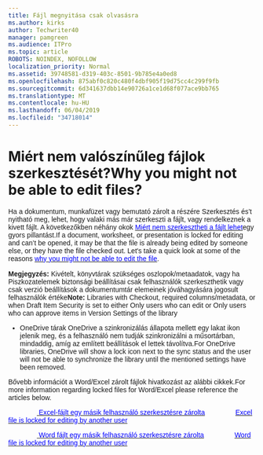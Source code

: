 ```yaml
---
title: Fájl megnyitása csak olvasásra
ms.author: kirks
author: Techwriter40
manager: pamgreen
ms.audience: ITPro
ms.topic: article
ROBOTS: NOINDEX, NOFOLLOW
localization_priority: Normal
ms.assetid: 39748581-d319-403c-8501-9b785e4a0ed8
ms.openlocfilehash: 875abf0c820c480f4dbf905f19d75cc4c299f9fb
ms.sourcegitcommit: 6d341637dbb14e90726a1ce1d68f077ace9bb765
ms.translationtype: MT
ms.contentlocale: hu-HU
ms.lasthandoff: 06/04/2019
ms.locfileid: "34718014"
---
```

# <a name="why-you-might-not-be-able-to-edit-files"></a><span data-ttu-id="82bf6-102">Miért nem valószínűleg fájlok szerkesztését?</span><span class="sxs-lookup"><span data-stu-id="82bf6-102">Why you might not be able to edit files?</span></span>

<p style="mso-margin-top-alt: auto; mso-margin-bottom-alt: auto; line-height: normal;"><span data-ttu-id="82bf6-103"><span style="font-size: 10.5pt; font-family: 'Verdana',sans-serif; mso-fareast-font-family: 'Times New Roman'; mso-bidi-font-family: 'Times New Roman'; ">Ha a dokumentum, munkafüzet vagy bemutató zárolt a részére Szerkesztés és&rsquo;t nyitható meg, lehet, hogy valaki más már szerkeszti a fájlt, vagy rendelkeznek a kivett fájlt. A következőkben néhány okok <a href="https://support.office.com/en-us/article/why-can-t-i-edit-this-file-97315f48-aa5e-49d3-a4ae-a14b73daf87b"><span style="color: blue;">Miért nem szerkesztheti a fájlt lehet</span></a>egy gyors pillantást.</span></span><span class="sxs-lookup"><span data-stu-id="82bf6-103"><span style="font-size: 10.5pt; font-family: 'Verdana',sans-serif; mso-fareast-font-family: 'Times New Roman'; mso-bidi-font-family: 'Times New Roman'; ">If a document, worksheet, or presentation is locked for editing and can&rsquo;t be opened, it may be that the file is already being edited by someone else, or they have the file checked out. Let's take a quick look at some of the reasons <a href="https://support.office.com/en-us/article/why-can-t-i-edit-this-file-97315f48-aa5e-49d3-a4ae-a14b73daf87b"><span style="color: blue;">why you might not be able to edit the file</span></a>.</span></span></span></p> <p style="mso-margin-top-alt: auto; mso-margin-bottom-alt: auto; line-height: normal;"><span data-ttu-id="82bf6-104"><strong><span style="font-size: 10.5pt; font-family: 'Verdana',sans-serif; mso-fareast-font-family: 'Times New Roman'; mso-bidi-font-family: 'Times New Roman';">Megjegyzés:</span></strong> <span style="font-size: 10.5pt; font-family: 'Verdana',sans-serif; mso-fareast-font-family: 'Times New Roman'; mso-bidi-font-family: 'Times New Roman';">Kivételt, könyvtárak szükséges oszlopok/metaadatok, vagy ha Piszkozatelemek biztonsági beállításai csak felhasználók szerkeszthetik vagy csak verzió beállítások a dokumentumtár elemeinek jóváhagyására jogosult felhasználók értéke</span></span><span class="sxs-lookup"><span data-stu-id="82bf6-104"><strong><span style="font-size: 10.5pt; font-family: 'Verdana',sans-serif; mso-fareast-font-family: 'Times New Roman'; mso-bidi-font-family: 'Times New Roman';">Note: </span></strong><span style="font-size: 10.5pt; font-family: 'Verdana',sans-serif; mso-fareast-font-family: 'Times New Roman'; mso-bidi-font-family: 'Times New Roman';">Libraries with Checkout, required columns/metadata, or when Draft Item Security is set to either Only users who can edit or Only users who can approve items in Version Settings of the library</span></span></span></p> <ul style="font-family: Verdana,Arial,Helvetica,sans-serif; font-size: 14px; font-style: normal; font-variant: normal; font-weight: 400; letter-spacing: normal; orphans: 2; text-align: left; text-decoration: none; text-indent: 0px; text-transform: none; -webkit-text-stroke-width: 0px; white-space: normal; word-spacing: 0px;"> <li style="mso-margin-top-alt: auto; mso-margin-bottom-alt: auto; line-height: normal;"><span data-ttu-id="82bf6-105"><span style="font-size: 10.5pt; font-family: 'Verdana',sans-serif; mso-fareast-font-family: 'Times New Roman'; mso-bidi-font-family: 'Times New Roman';">OneDrive tárak OneDrive a szinkronizálás állapota mellett egy lakat ikon jelenik meg, és a felhasználó nem tudják szinkronizálni a műsortárban, mindaddig, amíg az említett beállítások el lettek távolítva.</span></span><span class="sxs-lookup"><span data-stu-id="82bf6-105"><span style="font-size: 10.5pt; font-family: 'Verdana',sans-serif; mso-fareast-font-family: 'Times New Roman'; mso-bidi-font-family: 'Times New Roman';">For OneDrive libraries, OneDrive will show a lock icon next to the sync status and the user will not be able to synchronize the library until the mentioned settings have been removed.</span></span></span></li> </ul> <p style="mso-margin-top-alt: auto; mso-margin-bottom-alt: auto; line-height: normal;"><span data-ttu-id="82bf6-106"><span style="font-size: 10.5pt; font-family: 'Verdana',sans-serif; mso-fareast-font-family: 'Times New Roman'; mso-bidi-font-family: 'Times New Roman';">Bővebb információt a Word/Excel zárolt fájlok hivatkozást az alábbi cikkek.</span></span><span class="sxs-lookup"><span data-stu-id="82bf6-106"><span style="font-size: 10.5pt; font-family: 'Verdana',sans-serif; mso-fareast-font-family: 'Times New Roman'; mso-bidi-font-family: 'Times New Roman';">For more information regarding locked files for Word/Excel please reference the articles below.</span></span></span></p> <p style="mso-margin-top-alt: auto; mso-margin-bottom-alt: auto; line-height: normal;"><span data-ttu-id="82bf6-107"><span style="font-size: 10.5pt; font-family: 'Verdana',sans-serif; mso-fareast-font-family: 'Times New Roman'; mso-bidi-font-family: 'Times New Roman';">&nbsp;&nbsp;&nbsp;&nbsp;&nbsp;&nbsp;&nbsp;&nbsp;&nbsp;&nbsp;&nbsp;&nbsp;&nbsp;&nbsp;&nbsp;<a href="https://support.office.com/en-us/article/Excel-file-is-locked-for-editing-by-another-user-6fa93887-2c2c-45f0-abcc-31b04aed68b3"> <span style="color: blue;">Excel-fájlt egy másik felhasználó szerkesztésre zárolta</span></a></span></span><span class="sxs-lookup"><span data-stu-id="82bf6-107"><span style="font-size: 10.5pt; font-family: 'Verdana',sans-serif; mso-fareast-font-family: 'Times New Roman'; mso-bidi-font-family: 'Times New Roman';">&nbsp;&nbsp;&nbsp;&nbsp;&nbsp;&nbsp;&nbsp;&nbsp;&nbsp;&nbsp;&nbsp;&nbsp;&nbsp;&nbsp;&nbsp; <a href="https://support.office.com/en-us/article/Excel-file-is-locked-for-editing-by-another-user-6fa93887-2c2c-45f0-abcc-31b04aed68b3"><span style="color: blue;">Excel file is locked for editing by another user</span></a></span></span></span></p> <p style="mso-margin-top-alt: auto; mso-margin-bottom-alt: auto; line-height: normal;"><span data-ttu-id="82bf6-108"><span style="font-size: 10.5pt; font-family: 'Verdana',sans-serif; mso-fareast-font-family: 'Times New Roman'; mso-bidi-font-family: 'Times New Roman'; color: black;">&nbsp;&nbsp;&nbsp;&nbsp;&nbsp;&nbsp;&nbsp;&nbsp;&nbsp;&nbsp;&nbsp;&nbsp;&nbsp;&nbsp;&nbsp;<a href="https://support.microsoft.com/en-us/help/313472/the-document-is-locked-for-editing-by-another-user-error-message-when"> <span style="color: blue;">Word fájlt egy másik felhasználó szerkesztésre zárolta</span></a></span></span><span class="sxs-lookup"><span data-stu-id="82bf6-108"><span style="font-size: 10.5pt; font-family: 'Verdana',sans-serif; mso-fareast-font-family: 'Times New Roman'; mso-bidi-font-family: 'Times New Roman'; color: black;">&nbsp;&nbsp;&nbsp;&nbsp;&nbsp;&nbsp;&nbsp;&nbsp;&nbsp;&nbsp;&nbsp;&nbsp;&nbsp;&nbsp;&nbsp; <a href="https://support.microsoft.com/en-us/help/313472/the-document-is-locked-for-editing-by-another-user-error-message-when"><span style="color: blue;">Word file is locked for editing by another user</span></a></span></span></span></p>